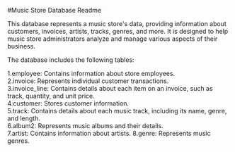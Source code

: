 #Music Store Database Readme

This database represents a music store's data, providing information about customers, invoices, artists, tracks, genres, and more. 
It is designed to help music store administrators analyze and manage various aspects of their business.


The database includes the following tables:

1.employee: Contains information about store employees.
<br>
2.invoice: Represents individual customer transactions.
<br>
3.invoice_line: Contains details about each item on an invoice, such as track, quantity, and unit price.
<br>
4.customer: Stores customer information.
<br>
5.track: Contains details about each music track, including its name, genre, and length.
<br>
6.album2: Represents music albums and their details.
<br>
7.artist: Contains information about artists.
8.genre: Represents music genres.
